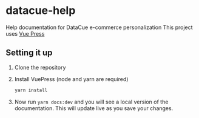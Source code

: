 # datacue-help

Help documentation for DataCue e-commerce personalization
This project uses [Vue Press](http://vuepress.vuejs.org)

## Setting it up

1. Clone the repository
2. Install VuePress (node and yarn are required)

    ```bash
    yarn install
    ```

3. Now run `yarn docs:dev` and you will see a local version of the documentation. This will update live as you save your changes.

